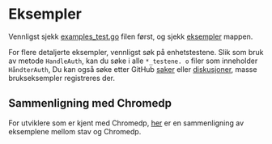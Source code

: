# Eksempler

Vennligst sjekk [examples_test.go](https://github.com/go-rod/rod/tree/master/examples_test.go) filen først, og sjekk [eksempler](https://github.com/go-rod/rod/tree/master/lib/examples) mappen.

For flere detaljerte eksempler, vennligst søk på enhetstestene. Slik som bruk av metode `HandleAuth`, kan du søke i alle `*_testene. o` filer som inneholder `HåndterAuth`, Du kan også søke etter GitHub [saker](https://github.com/go-rod/rod/issues) eller [diskusjoner](https://github.com/go-rod/rod/discussions), masse brukseksempler registreres der.

## Sammenligning med Chromedp

For utviklere som er kjent med Chromedp, [her](https://github.com/go-rod/rod/tree/master/lib/examples/compare-chromedp) er en sammenligning av eksemplene mellom stav og Chromedp.
